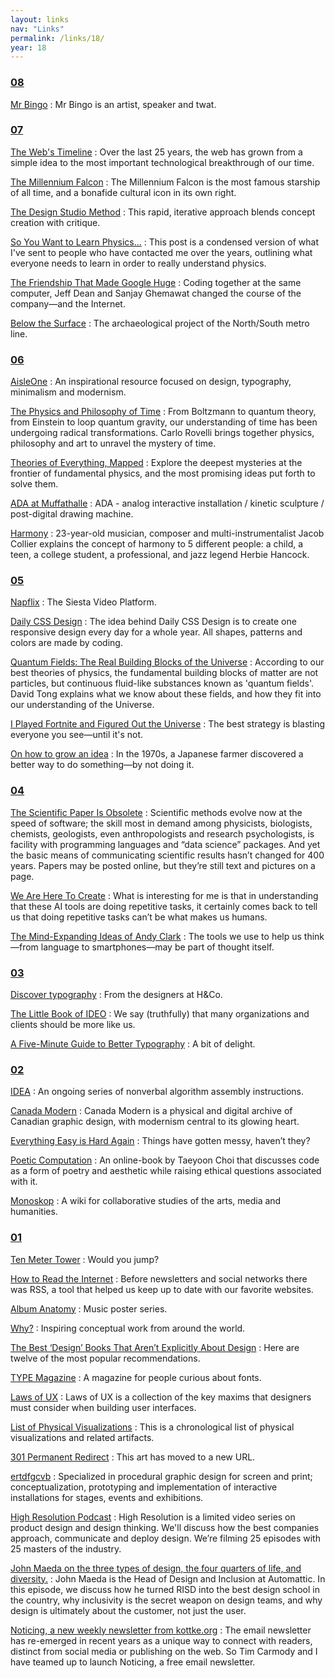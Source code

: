 ```yaml
---
layout: links
nav: "Links"
permalink: /links/18/
year: 18
---
```


<h3 id="08"><a href="#08">08</a></h3>

[Mr Bingo](https://mr.bingo/)
: Mr Bingo is an artist, speaker and twat.

<h3 id="07"><a href="#07">07</a></h3>

[The Web's Timeline](https://thehistoryoftheweb.com/timeline/)
: Over the last 25 years, the web has grown from a simple idea to the most important technological breakthrough of our time.

[The Millennium Falcon](https://kitbashed.com/blog/a-complete-history-of-the-millennium-falcon)
: The Millennium Falcon is the most famous starship of all time, and a bonafide cultural icon in its own right.

[The Design Studio Method](https://vimeo.com/37861987)
: This rapid, iterative approach blends concept creation with critique.

[So You Want to Learn Physics…](https://www.susanjfowler.com/blog/2016/8/13/so-you-want-to-learn-physics)
: This post is a condensed version of what I've sent to people who have contacted me over the years, outlining what everyone needs to learn in order to really understand physics.

[The Friendship That Made Google Huge](https://www.newyorker.com/magazine/2018/12/10/the-friendship-that-made-google-huge)
: Coding together at the same computer, Jeff Dean and Sanjay Ghemawat changed the course of the company—and the Internet.

[Below the Surface](https://belowthesurface.amsterdam/)
: The archaeological project of the North/South metro line.


<h3 id="06"><a href="#06">06</a></h3>

[AisleOne](http://www.aisleone.net/)
: An inspirational resource focused on design, typography, minimalism and modernism.

[The Physics and Philosophy of Time](https://www.youtube.com/watch?v=-6rWqJhDv7M)
: From Boltzmann to quantum theory, from Einstein to loop quantum gravity, our understanding of time has been undergoing radical transformations. Carlo Rovelli brings together physics, philosophy and art to unravel the mystery of time.

[Theories of Everything, Mapped](https://www.quantamagazine.org/frontier-of-physics-interactive-map-20150803/)
: Explore the deepest mysteries at the frontier of fundamental physics, and the most promising ideas put forth to solve them.

[ADA at Muffathalle](https://vimeo.com/272238036)
: ADA - analog interactive installation / kinetic sculpture / post-digital drawing machine.

[Harmony](https://www.youtube.com/watch?v=eRkgK4jfi6M)
: 23-year-old musician, composer and multi-instrumentalist Jacob Collier explains the concept of harmony to 5 different people: a child, a teen, a college student, a professional, and jazz legend Herbie Hancock.


<h3 id="05"><a href="#05">05</a></h3>

[Napflix](http://napflix.tv/)
: The Siesta Video Platform.

[Daily CSS Design](https://dailycssdesign.com/)
: The idea behind Daily CSS Design is to create one responsive design every day for a whole year. All shapes, patterns and colors are made by coding.

[Quantum Fields: The Real Building Blocks of the Universe](https://www.youtube.com/watch?v=zNVQfWC_evg)
: According to our best theories of physics, the fundamental building blocks of matter are not particles, but continuous fluid-like substances known as 'quantum fields'. David Tong explains what we know about these fields, and how they fit into our understanding of the Universe.

[I Played Fortnite and Figured Out the Universe](https://www.theatlantic.com/technology/archive/2018/05/i-played-fortnite-and-figured-out-the-universe/559940/)
: The best strategy is blasting everyone you see—until it's not.

[On how to grow an idea](https://thecreativeindependent.com/people/jenny-odell-how-to-grow-an-idea/)
: In the 1970s, a Japanese farmer discovered a better way to do something—by not doing it.


<h3 id="04"><a href="#04">04</a></h3>

[The Scientific Paper Is Obsolete](https://www.theatlantic.com/science/archive/2018/04/the-scientific-paper-is-obsolete/556676/)
: Scientific methods evolve now at the speed of software; the skill most in demand among physicists, biologists, chemists, geologists, even anthropologists and research psychologists, is facility with programming languages and “data science” packages. And yet the basic means of communicating scientific results hasn’t changed for 400 years. Papers may be posted online, but they’re still text and pictures on a page.

[We Are Here To Create](https://www.edge.org/conversation/kai_fu_lee-we-are-here-to-create)
: What is interesting for me is that in understanding that these AI tools are doing repetitive tasks, it certainly comes back to tell us that doing repetitive tasks can’t be what makes us humans.

[The Mind-Expanding Ideas of Andy Clark](https://www.newyorker.com/magazine/2018/04/02/the-mind-expanding-ideas-of-andy-clark)
: The tools we use to help us think—from language to smartphones—may be part of thought itself.


<h3 id="03"><a href="#03">03</a></h3>

[Discover typography](https://discover.typography.com/)
: From the designers at H&Co.

[The Little Book of IDEO](https://lboi.ideo.com/)
: We say (truthfully) that many organizations and clients should be more like us.

[A Five-Minute Guide to Better Typography](http://pierrickcalvez.com/journal/a-five-minutes-guide-to-better-typography)
: A bit of delight.


<h3 id="02"><a href="#02">02</a></h3>

[IDEA](https://idea-instructions.com/)
: An ongoing series of nonverbal algorithm assembly instructions.

[Canada Modern](http://www.canadamodern.org/)
: Canada Modern is a physical and digital archive of Canadian graphic design, with modernism central to its glowing heart.

[Everything Easy is Hard Again](https://frankchimero.com/writing/everything-easy-is-hard-again/)
: Things have gotten messy, haven’t they?

[Poetic Computation](http://poeticcomputation.info/)
: An online-book by Taeyoon Choi that discusses code as a form of poetry and aesthetic while raising ethical questions associated with it.

[Monoskop](https://monoskop.org/Monoskop)
: A wiki for collaborative studies of the arts, media and humanities.


<h3 id="01"><a href="#01">01</a></h3>

[Ten Meter Tower](https://www.youtube.com/watch?v=5QMlIjSnt_E)
: Would you jump?

[How to Read the Internet](https://robinrendle.com/notes/how-to-read-the-internet/)
: Before newsletters and social networks there was RSS, a tool that helped us keep up to date with our favorite websites.

[Album Anatomy](http://duanedalton.com/Album-Anatomy)
: Music poster series.

[Why?](http://www.why.design/)
: Inspiring conceptual work from around the world.

[The Best ‘Design’ Books That Aren’t Explicitly About Design](https://medium.com/google-design/the-best-design-books-that-arent-explicitly-about-design-74fc96ce115e)
: Here are twelve of the most popular recommendations.

[TYPE Magazine](https://www.typemag.org/)
: A magazine for people curious about fonts.

[Laws of UX](https://lawsofux.com/)
: Laws of UX is a collection of the key maxims that designers must consider when building user interfaces.

[List of Physical Visualizations](http://dataphys.org/list/)
: This is a chronological list of physical visualizations and related artifacts.

[301 Permanent Redirect](https://permanent-redirect.xyz/)
: This art has moved to a new URL.

[ertdfgcvb](https://ertdfgcvb.xyz/)
: Specialized in procedural graphic design for screen and print; conceptualization, prototyping and implementation of interactive installations for stages, events and exhibitions.

[High Resolution Podcast](https://www.highresolution.design/)
: High Resolution is a limited video series on product design and design thinking. We'll discuss how the best companies approach, communicate and deploy design. We’re filming 25 episodes with 25 masters of the industry.

[John Maeda on the three types of design, the four quarters of life, and diversity.](https://www.youtube.com/watch?v=LU3y-5Peh9A&t=617s)
: John Maeda is the Head of Design and Inclusion at Automattic. In this episode, we discuss how he turned RISD into the best design school in the country, why inclusivity is the secret weapon on design teams, and why design is ultimately about the customer, not just the user.

[Noticing, a new weekly newsletter from kottke.org](https://kottke.org/18/01/noticing-a-new-weekly-newsletter-from-kottkeorg)
: The email newsletter has re-emerged in recent years as a unique way to connect with readers, distinct from social media or publishing on the web. So Tim Carmody and I have teamed up to launch Noticing, a free email newsletter.
